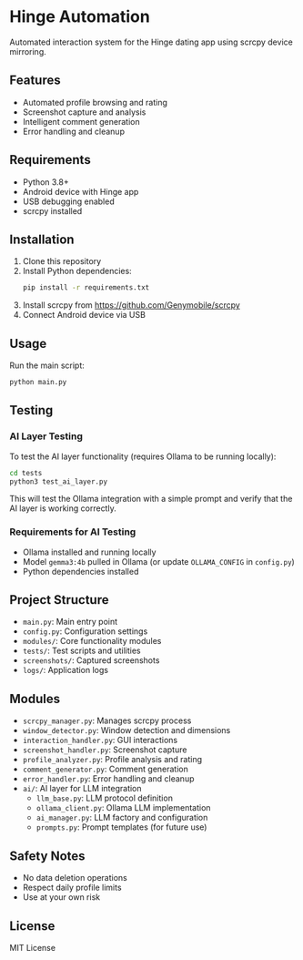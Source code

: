 # Hinge Automation

Automated interaction system for the Hinge dating app using scrcpy device mirroring.

## Features

- Automated profile browsing and rating
- Screenshot capture and analysis
- Intelligent comment generation
- Error handling and cleanup

## Requirements

- Python 3.8+
- Android device with Hinge app
- USB debugging enabled
- scrcpy installed

## Installation

1. Clone this repository
2. Install Python dependencies:
   ```bash
   pip install -r requirements.txt
   ```
3. Install scrcpy from https://github.com/Genymobile/scrcpy
4. Connect Android device via USB

## Usage

Run the main script:
```bash
python main.py
```

## Testing

### AI Layer Testing

To test the AI layer functionality (requires Ollama to be running locally):

```bash
cd tests
python3 test_ai_layer.py
```

This will test the Ollama integration with a simple prompt and verify that the AI layer is working correctly.

### Requirements for AI Testing

- Ollama installed and running locally
- Model `gemma3:4b` pulled in Ollama (or update `OLLAMA_CONFIG` in `config.py`)
- Python dependencies installed

## Project Structure

- `main.py`: Main entry point
- `config.py`: Configuration settings
- `modules/`: Core functionality modules
- `tests/`: Test scripts and utilities
- `screenshots/`: Captured screenshots
- `logs/`: Application logs

## Modules

- `scrcpy_manager.py`: Manages scrcpy process
- `window_detector.py`: Window detection and dimensions
- `interaction_handler.py`: GUI interactions
- `screenshot_handler.py`: Screenshot capture
- `profile_analyzer.py`: Profile analysis and rating
- `comment_generator.py`: Comment generation
- `error_handler.py`: Error handling and cleanup
- `ai/`: AI layer for LLM integration
  - `llm_base.py`: LLM protocol definition
  - `ollama_client.py`: Ollama LLM implementation
  - `ai_manager.py`: LLM factory and configuration
  - `prompts.py`: Prompt templates (for future use)

## Safety Notes

- No data deletion operations
- Respect daily profile limits
- Use at your own risk

## License

MIT License

